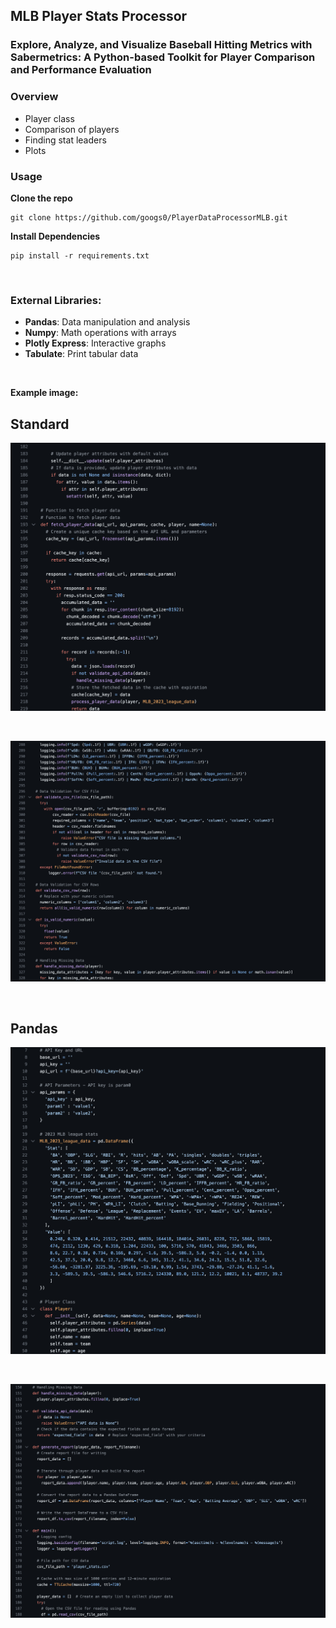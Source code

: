 ## MLB Player Stats Processor

### Explore, Analyze, and Visualize Baseball Hitting Metrics with Sabermetrics: A Python-based Toolkit for Player Comparison and Performance Evaluation

### Overview
- Player class
- Comparison of players
- Finding stat leaders 
- Plots

### Usage
**Clone the repo**
```
git clone https://github.com/googs0/PlayerDataProcessorMLB.git
```

**Install Dependencies**
```
pip install -r requirements.txt
```

<br>

### External Libraries:
- **Pandas**: Data manipulation and analysis
- **Numpy**: Math operations with arrays
- **Plotly Express**: Interactive graphs
- **Tabulate**: Print tabular data

<br>

**Example image:**
## **Standard**
![MLB_Player_Stats_Processor_Standard 1](/assets/Saber_Standard1.png)

<br>

![MLB_Player_Stats_Processor_Standard 2](/assets/Saber_Standard2.png)

<br>

## **Pandas**
![MLB_Player_Stats_Processor_Pandas 1](/assets/Saber_Pandas1.png)

<br>

![MLB_Player_Stats_Processor_Pandas 2](/assets/Saber_Pandas2.png)
